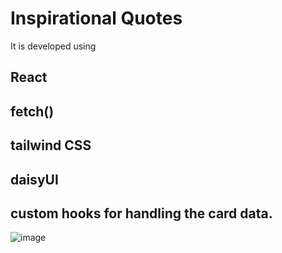 # Inspirational Quotes
It is developed using 
## React
## fetch()
## tailwind CSS
## daisyUI
## custom hooks for handling the card data.
![image](https://github.com/user-attachments/assets/d6f46e04-b831-4f87-91d2-17d73dd9de78)
